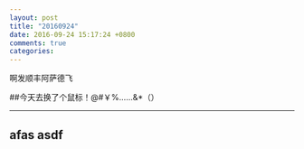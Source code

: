 ```yaml
---
layout: post
title: "20160924"
date: 2016-09-24 15:17:24 +0800
comments: true
categories: 
---
```


啊发顺丰阿萨德飞

##今天去换了个鼠标！@#￥%……&*（）



-----------------
afas asdf 
------------------------